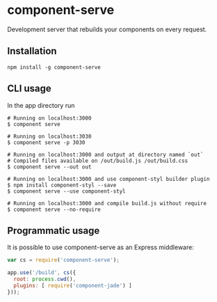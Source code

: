 # component-serve

Development server that rebuilds your components on every request.

## Installation

```
npm install -g component-serve
```

## CLI usage

In the app directory run

```
# Running on localhost:3000
$ component serve

# Running on localhost:3030
$ component serve -p 3030

# Running on localhost:3000 and output at directory named `out`
# Compiled files available on /out/build.js /out/build.css
$ component serve --out out

# Running on localhost:3000 and use component-styl builder plugin
$ npm install component-styl --save
$ component serve --use component-styl

# Running on localhost:3000 and compile build.js without require
$ component serve --no-require
```

## Programmatic usage

It is possible to use component-serve as an Express middleware:

```javascript
var cs = require('component-serve');

app.use('/build', cs({
  root: process.cwd(),
  plugins: [ require('component-jade') ]
}));
```
